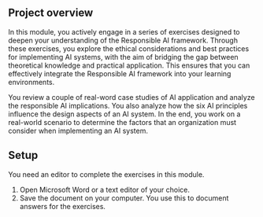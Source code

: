 ## Project overview

In this module, you actively engage in a series of exercises designed to deepen your understanding of the Responsible AI framework. Through these exercises, you explore the ethical considerations and best practices for implementing AI systems, with the aim of bridging the gap between theoretical knowledge and practical application. This ensures that you can effectively integrate the Responsible AI framework into your learning environments.

You review a couple of real-word case studies of AI application and analyze the responsible AI implications. You also analyze how the six AI principles influence the design aspects of an AI system. In the end, you work on a real-world scenario to determine the factors that an organization must consider when implementing an AI system.  

## Setup

You need an editor to complete the exercises in this module.

1. Open Microsoft Word or a text editor of your choice.
1. Save the document on your computer. You use this to document answers for the exercises.
